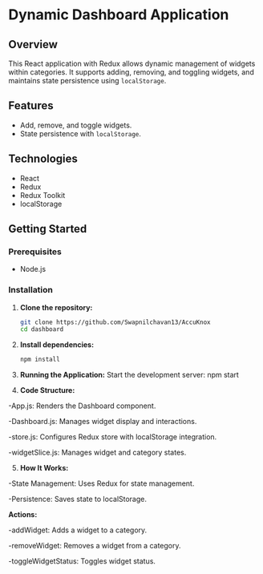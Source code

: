# Dynamic Dashboard Application

## Overview

This React application with Redux allows dynamic management of widgets within categories. It supports adding, removing, and toggling widgets, and maintains state persistence using `localStorage`.

## Features

- Add, remove, and toggle widgets.
- State persistence with `localStorage`.

## Technologies

- React
- Redux
- Redux Toolkit
- localStorage

## Getting Started

### Prerequisites

- Node.js

### Installation

1. **Clone the repository:**
   ```bash
   git clone https://github.com/Swapnilchavan13/AccuKnox
   cd dashboard

2. **Install dependencies:**
   ```bash
   npm install

3. **Running the Application:**
Start the development server:
npm start

4. **Code Structure:**

-App.js: Renders the Dashboard component.

-Dashboard.js: Manages widget display and interactions.

-store.js: Configures Redux store with localStorage integration.

-widgetSlice.js: Manages widget and category states.


5. **How It Works:**

-State Management: Uses Redux for state management.

-Persistence: Saves state to localStorage.

**Actions:**

-addWidget: Adds a widget to a category.

-removeWidget: Removes a widget from a category.

-toggleWidgetStatus: Toggles widget status.
